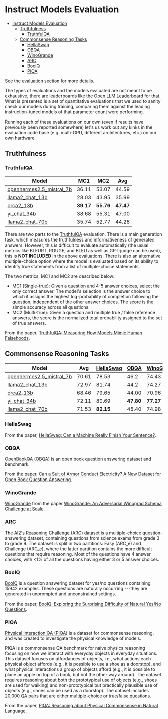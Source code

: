 # Instruct Models Evaluation

- [Instruct Models Evaluation](#instruct-models-evaluation)
  - [Truthfulness](#truthfulness)
    - [TruthfulQA](#truthfulqa)
  - [Commonsense Reasoning Tasks](#commonsense-reasoning-tasks)
    - [HellaSwag](#hellaswag)
    - [OBQA](#obqa)
    - [WinoGrande](#winogrande)
    - [ARC](#arc)
    - [BoolQ](#boolq)
    - [PIQA](#piqa)

See the [evaluation section](../evaluation/) for more details.

The types of evaluations and the models evaluated are not meant to be exhaustive, there are leaderboards like the [Open LLM Leaderboard](https://huggingface.co/spaces/HuggingFaceH4/open_llm_leaderboard) for that. What is presented is a set of quantitative evaluations that we used to sanity check our models during training, comparing them against the leading instruction-tuned models of that parameter count were performing.

Running each of these evaluations on our own (even if results have previously been reported somewhere) let's us work out any kinks in the evaluation code base (e.g. multi-GPU, different architectures, etc.) on our own hardware.

## Truthfulness

### TruthfulQA

| Model                    | MC1   | MC2   | Avg   |
|--------------------------|-------|-------|-------|
| [openhermes2.5_mistral_7b](https://huggingface.co/teknium/OpenHermes-2.5-Mistral-7B) | 36.11 | 53.07 | 44.59 |
| [llama2_chat_13b](https://huggingface.co/meta-llama/Llama-2-13b-chat-hf)          | 28.03 | 43.95 | 35.99 |
| [orca2_13b](https://huggingface.co/microsoft/Orca-2-13b)                | **39.17** | **55.76** | **47.47** |
| [yi_chat_34b](https://huggingface.co/01-ai/Yi-34B-Chat)          | 38.68 | 55.31 | 47.00 |
| [llama2_chat_70b](https://huggingface.co/meta-llama/Llama-2-70b-chat-hf)          | 35.74 | 52.77 | 44.26 |

There are two parts to the [TruthfulQA](https://github.com/sylinrl/TruthfulQA) evaluation. There is a main generation task, which measures the truthfulness and informativeness of generated answers. However, this is difficult to evaluate automatically (the usual metrics like BLEURT, ROUGE, and BLEU as well as GPT-judge can be used), this is **NOT INCLUDED** in the above evaluations. There is also an alternative multiple-choice option where the model is evaluated based on its ability to identify true statements from a list of multiple-choice statements. 

The two metrics, MC1 and MC2 are described below:

- MC1 (Single-true): Given a question and 4-5 answer choices, select the only correct answer. The model's selection is the answer choice to which it assigns the highest log-probability of completion following the question, independent of the other answer choices. The score is the simple accuracy across all questions.
- MC2 (Multi-true): Given a question and multiple true / false reference answers, the score is the normalized total probability assigned to the set of true answers. 

From the paper, [TruthfulQA: Measuring How Models Mimic Human Falsehoods](https://arxiv.org/abs/2109.07958).

## Commonsense Reasoning Tasks

| Model                    | Avg   | [HellaSwag](#hellaswag) | [OBQA](#obqa)  | [WinoGrande](#winogrande) | [ARC_c](#arc) | [ARC_e](#arc) | [BoolQ](#boolq) | [PIQA](#piqa)  |
|--------------------------|-----------|-------|------------|-------|-------|-------|-------|-------|
| [openhermes2.5_mistral_7b](https://huggingface.co/teknium/OpenHermes-2.5-Mistral-7B) | 70.61 | 78.53     | 46.2  | 74.43      | 53.07 | 75.93 | 88.29 | 77.8  |
| [llama2_chat_13b](https://huggingface.co/meta-llama/Llama-2-13b-chat-hf)          | 72.97 | 81.74     | 44.2  | 74.27      | 59.98 | 81.52 | 86.61 | 82.48 |
| [orca2_13b](https://huggingface.co/microsoft/Orca-2-13b)                | 68.46 | 79.65     | 44.00 | 70.96      | 50.17 | 73.74 | 81.62 | 79.11 |
| [yi_chat_34b](https://huggingface.co/01-ai/Yi-34B-Chat)                | 72.11 | 80.69     | **47.80** | **77.27**      | 54.78 | 74.49 | **90.00** | 79.71 |
| [llama2_chat_70b](https://huggingface.co/meta-llama/Llama-2-70b-chat-hf)          | 71.53 | **82.15**     | 45.40 | 74.98      | 54.27 | 76.30 | 86.73 | 80.90 |

### HellaSwag

From the paper, [HellaSwag: Can a Machine Really Finish Your Sentence?](https://arxiv.org/abs/1905.07830).

### OBQA

[OpenBookQA (OBQA)](https://github.com/allenai/OpenBookQA) is an open book question answering dataset and benchmark.

From the paper, [Can a Suit of Armor Conduct Electricity? A New Dataset for Open Book Question Answering](https://www.semanticscholar.org/paper/24c8adb9895b581c441b97e97d33227730ebfdab).

### WinoGrande

[WinoGrande](https://github.com/allenai/winogrande) from the paper [WinoGrande: An Adversarial Winograd Schema Challenge at Scale](https://arxiv.org/abs/1907.10641).

### ARC

The [AI2's Reasoning Challenge (ARC)](https://allenai.org/data/arc) dataset is a multiple-choice question-answering dataset, containing questions from science exams from grade 3 to grade 9. The dataset is split in two partitions: Easy (ARC_e) and Challenge (ARC_c), where the latter partition contains the more difficult questions that require reasoning. Most of the questions have 4 answer choices, with <1% of all the questions having either 3 or 5 answer choices. 

### BoolQ

[BoolQ](https://github.com/google-research-datasets/boolean-questions) is a question answering dataset for yes/no questions containing 15942 examples. These questions are naturally occurring ---they are generated in unprompted and unconstrained settings.

From the paper, [BoolQ: Exploring the Surprising Difficulty of Natural Yes/No Questions](https://arxiv.org/abs/1905.10044).

### PIQA

[Physical Interaction QA (PIQA)](https://github.com/ybisk/ybisk.github.io/tree/master/piqa) is a dataset for commonsense reasoning, and was created to investigate the physical knowledge of models.

PIQA is a commonsense QA benchmark for naive physics reasoning focusing on how we interact with everyday objects in everyday situations. This dataset focuses on affordances of objects, i.e., what actions each physical object affords (e.g., it is possible to use a shoe as a doorstop), and what physical interactions a group of objects afford (e.g., it is possible to place an apple on top of a book, but not the other way around). The dataset requires reasoning about both the prototypical use of objects (e.g., shoes are used for walking) and non-prototypical but practically plausible use of objects (e.g., shoes can be used as a doorstop). The dataset includes 20,000 QA pairs that are either multiple-choice or true/false questions.

From the paper, [PIQA: Reasoning about Physical Commonsense in Natural Language](https://arxiv.org/abs/1911.11641v1).